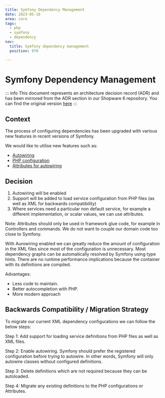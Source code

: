 ```yaml
---
title: Symfony Dependency Management
date: 2023-05-16
area: core
tags:
  - php
  - symfony
  - dependency
nav:
  title: Symfony dependency management
  position: 970

---
```


# Symfony Dependency Management

::: info
This document represents an architecture decision record (ADR) and has been mirrored from the ADR section in our Shopware 6 repository.
You can find the original version [here](https://github.com/shopware/platform/blob/trunk/adr/2023-05-16-symfony-dependency-management.md)
:::

## Context

The process of configuring dependencies has been upgraded with various new features in recent versions of Symfony.

We would like to utilise new features such as:

* [Autowiring](https://symfony.com/doc/current/service_container.html)
* [PHP configuration](https://symfony.com/doc/current/service_container/import.html)
* [Attributes for autowiring](https://symfony.com/blog/new-in-symfony-6-1-service-autowiring-attributes)

## Decision

1. Autowiring will be enabled
2. Support will be added to load service configuration from PHP files (as well as XML for backwards compatibility)
3. Where services need a particular non default service, for example a different implementation, or scalar values, we can use attributes.

Note: Attributes should only be used in framework glue code, for example in Controllers and commands. We do not want to couple our domain code too close to Symfony.

With Aurowiring enabled we can greatly reduce the amount of configuration in the XML files since most of the configuration is unnecessary. Most dependency graphs can be automatically resolved by Symfony using type hints.
There are no runtime performance implications because the container with its definitions are compiled.

Advantages:

* Less code to maintain.
* Better autocompletion with PHP.
* More modern approach

## Backwards Compatibility / Migration Strategy

To migrate our current XML dependency configurations we can follow the below steps:

Step 1: Add support for loading service definitions from PHP files as well as XML files.

Step 2: Enable autowiring. Symfony should prefer the registered configuration before trying to autowire. In other words, Symfony will only autowire classes without configured definitions.

Step 3: Delete definitions which are not required because they can be autoloaded.

Step 4: Migrate any existing definitions to the PHP configurations or Attributes.
